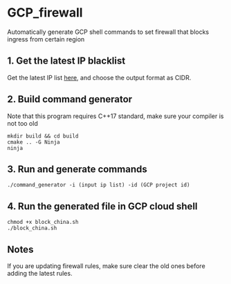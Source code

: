 # GCP_firewall

Automatically generate GCP shell commands to set firewall that blocks ingress from certain region

## 1. Get the latest IP blacklist

Get the latest IP list [here](https://www.ip2location.com/free/visitor-blocker), and choose the output format as CIDR.

## 2. Build command generator

Note that this program requires C++17 standard, make sure your compiler is not too old

```shell
mkdir build && cd build
cmake .. -G Ninja
ninja
```

## 3. Run and generate commands

```shell
./command_generator -i (input ip list) -id (GCP project id)
```

## 4. Run the generated file in GCP cloud shell

```shell
chmod +x block_china.sh
./block_china.sh
```

## Notes

If you are updating firewall rules, make sure clear the old ones before adding the latest rules.

